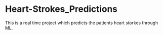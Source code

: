 # Heart-Strokes_Predictions
This is a real time project which predicts the patients heart storkes through ML.
